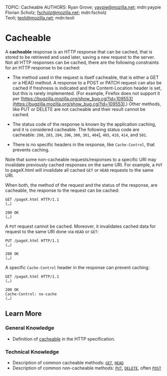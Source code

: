 TOPIC: Cacheable
AUTHORS: Ryan Grove; yaypie@mozilla.net; mdn:yaypie
         Florian Scholz; fscholz@mozilla.net; mdn:fscholz
         Teoli; teoli@mozilla.net; mdn:teoli

# Cacheable

A **cacheable** response is an HTTP response that can be cached, that is stored to be retrieved and
used later, saving a new request to the server. Not all HTTP responses can be cached, there are the
following constraints for an HTTP response to be cached:

- The method used in the request is itself cacheable, that is either a GET or a HEAD method.
A response to a POST or PATCH request can also be cached if freshness is indicated and the
Content-Location header is set, but this is rarely implemented. (For example, Firefox does not
support it per [https://bugzilla.mozilla.org/show_bug.cgi?id=109553](https://bugzilla.mozilla.org/show_bug.cgi?id=109553).)
Other methods, like PUT or DELETE are not cacheable and their result cannot be cached.
  
- The status code of the response is known by the application caching, and it is considered cacheable.
The following status code are cacheable: `200`, `203`, `204`, `206`,
`300`, `301`, `404`], `405`, `410`, `414`, and `501`.
  
- There is no specific headers in the response, like `Cache-Control`, that prevents caching.

Note that some non-cacheable requests/responses to a specific URI may invalidate previously cached
responses on the same URI. For example, a `PUT` to pageX.html will invalidate all cached
`GET` or `HEAD` requests to the same URI.

When both, the method of the request and the status of the response, are cacheable,
the response to the request can be cached:

```http
GET /pageX.html HTTP/1.1
(…)

200 OK
(…)
```

A `PUT` request cannot be cached. Moreover, it invalidates cached data for request to the
same URI done via `HEAD` or `GET`:

```http
PUT /pageX.html HTTP/1.1
(…)

200 OK
(…)
```

A specific `Cache-Control` header in the response can prevent caching:

```http
GET /pageX.html HTTP/1.1
(…)

200 OK
Cache-Control: no-cache
(…)
```

## Learn More

### General Knowledge

- Definition of [cacheable](https://tools.ietf.org/html/rfc7231#section-4.2.3) in the HTTP specification.

### Technical Knowledge

- Description of common cacheable methods: [`GET`](https://wiki.developer.mozilla.org/en-US/docs/Web/HTTP/Methods/GET),
[`HEAD`](https://wiki.developer.mozilla.org/en-US/docs/Web/HTTP/Methods/HEAD)
- Description of common non-cacheable methods: [`PUT`](https://wiki.developer.mozilla.org/en-US/docs/Web/HTTP/Methods/PUT),
[`DELETE`](https://wiki.developer.mozilla.org/en-US/docs/Web/HTTP/Methods/DELETE),
often [`POST`](https://wiki.developer.mozilla.org/en-US/docs/Web/HTTP/Methods/POST)

